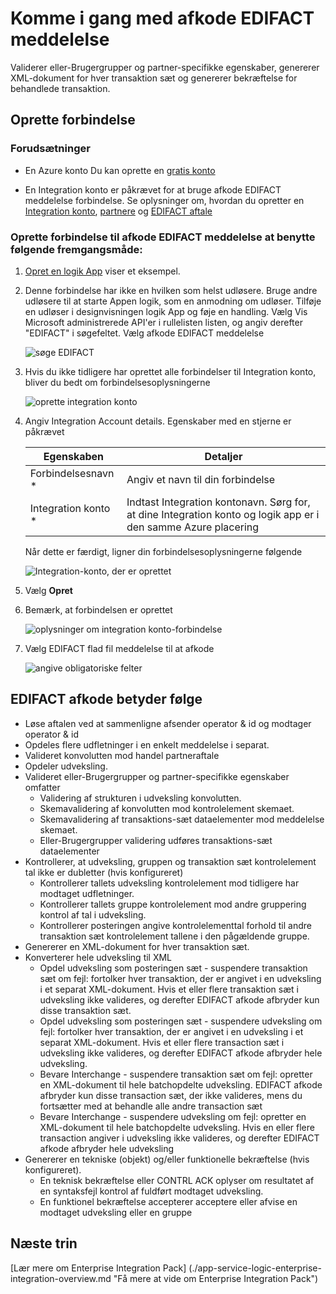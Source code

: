 <properties 
    pageTitle="Få mere at vide om Enterprise Integration Pack afkode EDIFACT meddelelse forbindelse | Microsoft Azure App Service | Microsoft Azure" 
    description="Lær at bruge partnere til Enterprise-Integration Pack og logik-apps" 
    services="logic-apps" 
    documentationCenter=".net,nodejs,java"
    authors="padmavc" 
    manager="erikre" 
    editor=""/>

<tags 
    ms.service="logic-apps" 
    ms.workload="integration" 
    ms.tgt_pltfrm="na" 
    ms.devlang="na" 
    ms.topic="article" 
    ms.date="08/15/2016" 
    ms.author="padmavc"/>

# <a name="get-started-with-decode-edifact-message"></a>Komme i gang med afkode EDIFACT meddelelse

Validerer eller-Brugergrupper og partner-specifikke egenskaber, genererer XML-dokument for hver transaktion sæt og genererer bekræftelse for behandlede transaktion.

## <a name="create-the-connection"></a>Oprette forbindelse

### <a name="prerequisites"></a>Forudsætninger

* En Azure konto Du kan oprette en [gratis konto](https://azure.microsoft.com/free)

* En Integration konto er påkrævet for at bruge afkode EDIFACT meddelelse forbindelse. Se oplysninger om, hvordan du opretter en [Integration konto](./app-service-logic-enterprise-integration-create-integration-account.md), [partnere](./app-service-logic-enterprise-integration-partners.md) og [EDIFACT aftale](./app-service-logic-enterprise-integration-edifact.md)

### <a name="connect-to-decode-edifact-message-using-the-following-steps"></a>Oprette forbindelse til afkode EDIFACT meddelelse at benytte følgende fremgangsmåde:

1. [Opret en logik App](./app-service-logic-create-a-logic-app.md) viser et eksempel.

2. Denne forbindelse har ikke en hvilken som helst udløsere. Bruge andre udløsere til at starte Appen logik, som en anmodning om udløser.  Tilføje en udløser i designvisningen logik App og føje en handling.  Vælg Vis Microsoft administrerede API'er i rullelisten listen, og angiv derefter "EDIFACT" i søgefeltet.  Vælg afkode EDIFACT meddelelse

    ![søge EDIFACT](./media/app-service-logic-enterprise-integration-edifactorconnector/edifactdecodeimage1.png)
    
3. Hvis du ikke tidligere har oprettet alle forbindelser til Integration konto, bliver du bedt om forbindelsesoplysningerne

    ![oprette integration konto](./media/app-service-logic-enterprise-integration-edifactorconnector/edifactdecodeimage2.png)  

4. Angiv Integration Account details.  Egenskaber med en stjerne er påkrævet

  	| Egenskaben | Detaljer |
  	| -------- | ------- |
  	| Forbindelsesnavn * | Angiv et navn til din forbindelse |
  	| Integration konto * | Indtast Integration kontonavn. Sørg for, at dine Integration konto og logik app er i den samme Azure placering |

    Når dette er færdigt, ligner din forbindelsesoplysningerne følgende

    ![Integration-konto, der er oprettet](./media/app-service-logic-enterprise-integration-edifactorconnector/edifactdecodeimage3.png)  

5. Vælg **Opret**

6. Bemærk, at forbindelsen er oprettet

    ![oplysninger om integration konto-forbindelse](./media/app-service-logic-enterprise-integration-edifactorconnector/edifactdecodeimage5.png)  

7. Vælg EDIFACT flad fil meddelelse til at afkode

    ![angive obligatoriske felter](./media/app-service-logic-enterprise-integration-edifactorconnector/edifactdecodeimage5.png)  

## <a name="edifact-decode-does-following"></a>EDIFACT afkode betyder følge

* Løse aftalen ved at sammenligne afsender operator & id og modtager operator & id
* Opdeles flere udfletninger i en enkelt meddelelse i separat.
* Valideret konvolutten mod handel partneraftale
* Opdeler udveksling.
* Valideret eller-Brugergrupper og partner-specifikke egenskaber omfatter
    * Validering af strukturen i udveksling konvolutten.
    * Skemavalidering af konvolutten mod kontrolelement skemaet.
    * Skemavalidering af transaktions-sæt dataelementer mod meddelelse skemaet.
    * Eller-Brugergrupper validering udføres transaktions-sæt dataelementer
* Kontrollerer, at udveksling, gruppen og transaktion sæt kontrolelement tal ikke er dubletter (hvis konfigureret) 
    * Kontrollerer tallets udveksling kontrolelement mod tidligere har modtaget udfletninger. 
    * Kontrollerer tallets gruppe kontrolelement mod andre gruppering kontrol af tal i udveksling. 
    * Kontrollerer posteringen angive kontrolelementtal forhold til andre transaktion sæt kontrolelement tallene i den pågældende gruppe.
* Genererer en XML-dokument for hver transaktion sæt.
* Konverterer hele udveksling til XML 
    * Opdel udveksling som posteringen sæt - suspendere transaktion sæt om fejl: fortolker hver transaktion, der er angivet i en udveksling i et separat XML-dokument. Hvis et eller flere transaktion sæt i udveksling ikke valideres, og derefter EDIFACT afkode afbryder kun disse transaktion sæt. 
    * Opdel udveksling som posteringen sæt - suspendere udveksling om fejl: fortolker hver transaktion, der er angivet i en udveksling i et separat XML-dokument.  Hvis et eller flere transaction sæt i udveksling ikke valideres, og derefter EDIFACT afkode afbryder hele udveksling.
    * Bevare Interchange - suspendere transaktion sæt om fejl: opretter en XML-dokument til hele batchopdelte udveksling. EDIFACT afkode afbryder kun disse transaction sæt, der ikke valideres, mens du fortsætter med at behandle alle andre transaction sæt
    * Bevare Interchange - suspendere udveksling om fejl: opretter en XML-dokument til hele batchopdelte udveksling. Hvis en eller flere transaction angiver i udveksling ikke valideres, og derefter EDIFACT afkode afbryder hele udveksling 
* Genererer en tekniske (objekt) og/eller funktionelle bekræftelse (hvis konfigureret).
    * En teknisk bekræftelse eller CONTRL ACK oplyser om resultatet af en syntaksfejl kontrol af fuldført modtaget udveksling.
    * En funktionel bekræftelse accepterer acceptere eller afvise en modtaget udveksling eller en gruppe

## <a name="next-steps"></a>Næste trin

[Lær mere om Enterprise Integration Pack] (./app-service-logic-enterprise-integration-overview.md "Få mere at vide om Enterprise Integration Pack") 